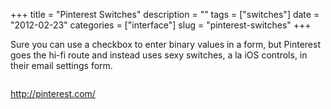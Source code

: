 +++
title = "Pinterest Switches"
description = ""
tags = ["switches"]
date = "2012-02-23"
categories = ["interface"]
slug = "pinterest-switches"
+++


<p>Sure you can use a checkbox to enter binary values in a form, but Pinterest goes the hi-fi route and instead uses sexy switches, a la iOS controls, in their email settings form.</p>

<div id="screens-full" class="clear"><div class="fullimg clear"><a href="//media.konigi.com/interface/pinterest-email-settings-1.png" class="group" rel="group" title="1. "><img src="//media.konigi.com/interface/pinterest-email-settings-1.png" alt="" class="img-responsive"></a></div></div>        
<p><a href="http://pinterest.com/">http://pinterest.com/</a></p>

